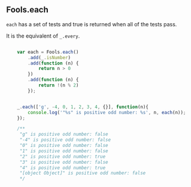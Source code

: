 ## Fools.each

`each` has a set of tests and true is returned when all of the tests pass.

It is the equivalent of `_.every`.

``` javascript

    var each = Fools.each()
        .add(_.isNumber)
        .add(function (n) {
            return n > 0
        })
        .add(function (n) {
            return !(n % 2)
        });


    _.each(['g', -4, 0, 1, 2, 3, 4, {}], function(n){
        console.log('"%s" is positive odd number: %s', n, each(n));
    });

    /**
     "g" is positive odd number: false
     "-4" is positive odd number: false
     "0" is positive odd number: false
     "1" is positive odd number: false
     "2" is positive odd number: true
     "3" is positive odd number: false
     "4" is positive odd number: true
     "[object Object]" is positive odd number: false
     */

 ```